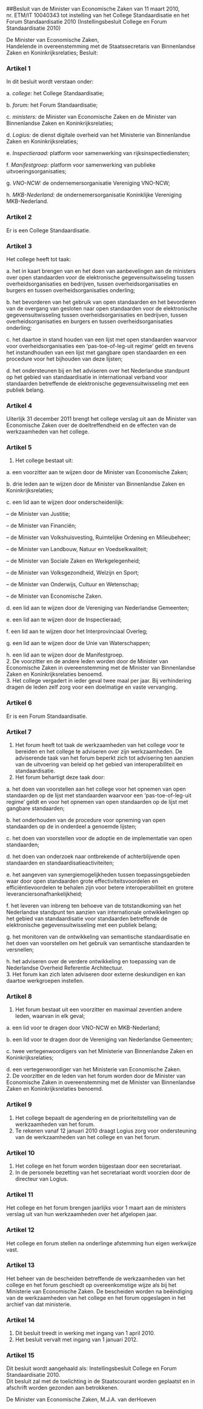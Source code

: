 <meta http-equiv='Content-Type' content='text/html; charset=utf-8' />

##Besluit van de Minister van Economische Zaken van 11 maart 2010, nr. ETM/IT 10040343 tot instelling van het College Standaardisatie en het Forum Standaardisatie 2010 (Instellingsbesluit College en Forum Standaardisatie 2010)

De Minister van Economische Zaken,  
Handelende in overeenstemming met de Staatssecretaris van Binnenlandse Zaken en Koninkrijksrelaties;
Besluit:    

### Artikel  1  

In dit besluit wordt verstaan onder: 

a. *college:* het College Standaardisatie;  

b. *forum:* het Forum Standaardisatie;  

c. *ministers:* de Minister van Economische Zaken en de Minister van Binnenlandse Zaken en Koninkrijksrelaties;  

d. *Logius:* de dienst digitale overheid van het Ministerie van Binnenlandse Zaken en Koninkrijksrelaties;  

e. *Inspectieraad:* platform voor samenwerking van rijksinspectiediensten;  

f. *Manifestgroep:* platform voor samenwerking van publieke uitvoeringsorganisaties;  

g. *VNO-NCW:* de ondernemersorganisatie Vereniging VNO-NCW;  

h. *MKB-Nederland:* de ondernemersorganisatie Koninklijke Vereniging MKB-Nederland.    

### Artikel  2  

Er is een College Standaardisatie.  

### Artikel  3  

Het college heeft tot taak: 

a. het in kaart brengen van en het doen van aanbevelingen aan de ministers over open standaarden voor de elektronische gegevensuitwisseling tussen overheidsorganisaties en bedrijven, tussen overheidsorganisaties en burgers en tussen overheidsorganisaties onderling;  

b. het bevorderen van het gebruik van open standaarden en het bevorderen van de overgang van gesloten naar open standaarden voor de elektronische gegevensuitwisseling tussen overheidsorganisaties en bedrijven, tussen overheidsorganisaties en burgers en tussen overheidsorganisaties onderling;  

c. het daartoe in stand houden van een lijst met open standaarden waarvoor voor overheidsorganisaties een ‘pas-toe-of-leg-uit regime’ geldt en tevens het instandhouden van een lijst met gangbare open standaarden en een procedure voor het bijhouden van deze lijsten;  

d. het ondersteunen bij en het adviseren over het Nederlandse standpunt op het gebied van standaardisatie in internationaal verband voor standaarden betreffende de elektronische gegevensuitwisseling met een publiek belang.    

### Artikel  4  

Uiterlijk 31 december 2011 brengt het college verslag uit aan de Minister van Economische Zaken over de doeltreffendheid en de effecten van de werkzaamheden van het college.  

### Artikel  5  

1.  Het college bestaat uit: 

a. een voorzitter aan te wijzen door de Minister van Economische Zaken;  

b. drie leden aan te wijzen door de Minister van Binnenlandse Zaken en Koninkrijksrelaties;  

c. een lid aan te wijzen door onderscheidenlijk: 

– de Minister van Justitie;  

– de Minister van Financiën;  

– de Minister van Volkshuisvesting, Ruimtelijke Ordening en Milieubeheer;  

– de Minister van Landbouw, Natuur en Voedselkwaliteit;  

– de Minister van Sociale Zaken en Werkgelegenheid;  

– de Minister van Volksgezondheid, Welzijn en Sport;  

– de Minister van Onderwijs, Cultuur en Wetenschap;  

– de Minister van Economische Zaken.    

d. een lid aan te wijzen door de Vereniging van Nederlandse Gemeenten;  

e. een lid aan te wijzen door de Inspectieraad;  

f. een lid aan te wijzen door het Interprovinciaal Overleg;  

g. een lid aan te wijzen door de Unie van Waterschappen;  

h. een lid aan te wijzen door de Manifestgroep.     
2.  De voorzitter en de andere leden worden door de Minister van Economische Zaken in overeenstemming met de Minister van Binnenlandse Zaken en Koninkrijksrelaties benoemd.   
3.  Het college vergadert in ieder geval twee maal per jaar. Bij verhindering dragen de leden zelf zorg voor een doelmatige en vaste vervanging.   

### Artikel  6  

Er is een Forum Standaardisatie.  

### Artikel  7  

1.  Het forum heeft tot taak de werkzaamheden van het college voor te bereiden en het college te adviseren over zijn werkzaamheden. De adviserende taak van het forum beperkt zich tot advisering ten aanzien van de uitvoering van beleid op het gebied van interoperabiliteit en standaardisatie.   
2.  Het forum behartigt deze taak door: 

a. het doen van voorstellen aan het college voor het opnemen van open standaarden op de lijst met standaarden waarvoor een ‘pas-toe-of-leg-uit regime’ geldt en voor het opnemen van open standaarden op de lijst met gangbare standaarden;  

b. het onderhouden van de procedure voor opneming van open standaarden op de in onderdeel a genoemde lijsten;  

c. het doen van voorstellen voor de adoptie en de implementatie van open standaarden;  

d. het doen van onderzoek naar ontbrekende of achterblijvende open standaarden en standaardisatieactiviteiten;  

e. het aangeven van synergiemogelijkheden tussen toepassingsgebieden waar door open standaarden grote effectiviteitsvoordelen en efficiëntievoordelen te behalen zijn voor betere interoperabiliteit en grotere leveranciersonafhankelijkheid;  

f. het leveren van inbreng ten behoeve van de totstandkoming van het Nederlandse standpunt ten aanzien van internationale ontwikkelingen op het gebied van standaardisatie voor standaarden betreffende de elektronische gegevensuitwisseling met een publiek belang;  

g. het monitoren van de ontwikkeling van semantische standaardisatie en het doen van voorstellen om het gebruik van semantische standaarden te versnellen;  

h. het adviseren over de verdere ontwikkeling en toepassing van de Nederlandse Overheid Referentie Architectuur.     
3.  Het forum kan zich laten adviseren door externe deskundigen en kan daartoe werkgroepen instellen.   

### Artikel  8  

1.  Het forum bestaat uit een voorzitter en maximaal zeventien andere leden, waarvan in elk geval; 

a. een lid voor te dragen door VNO-NCW en MKB-Nederland;  

b. een lid voor te dragen door de Vereniging van Nederlandse Gemeenten;  

c. twee vertegenwoordigers van het Ministerie van Binnenlandse Zaken en Koninkrijksrelaties;  

d. een vertegenwoordiger van het Ministerie van Economische Zaken.     
2.  De voorzitter en de leden van het forum worden door de Minister van Economische Zaken in overeenstemming met de Minister van Binnenlandse Zaken en Koninkrijksrelaties benoemd.   

### Artikel  9  

1.  Het college bepaalt de agendering en de prioriteitstelling van de werkzaamheden van het forum.   
2.  Te rekenen vanaf 12 januari 2010 draagt Logius zorg voor ondersteuning van de werkzaamheden van het college en van het forum.   

### Artikel  10  

1.  Het college en het forum worden bijgestaan door een secretariaat.   
2.  In de personele bezetting van het secretariaat wordt voorzien door de directeur van Logius.   

### Artikel  11  

Het college en het forum brengen jaarlijks voor 1 maart aan de ministers verslag uit van hun werkzaamheden over het afgelopen jaar.  

### Artikel  12  

Het college en forum stellen na onderlinge afstemming hun eigen werkwijze vast.  

### Artikel  13  

Het beheer van de bescheiden betreffende de werkzaamheden van het college en het forum geschiedt op overeenkomstige wijze als bij het Ministerie van Economische Zaken. De bescheiden worden na beëindiging van de werkzaamheden van het college en het forum opgeslagen in het archief van dat ministerie.  

### Artikel  14  

1.  Dit besluit treedt in werking met ingang van 1 april 2010.   
2.  Het besluit vervalt met ingang van 1 januari 2012.   

### Artikel  15  

Dit besluit wordt aangehaald als: Instellingsbesluit College en Forum Standaardisatie 2010.  
Dit besluit zal met de toelichting in de Staatscourant worden geplaatst en in afschrift worden gezonden aan betrokkenen.  

De 
Minister van Economische Zaken, 
M.J.A. van derHoeven   
